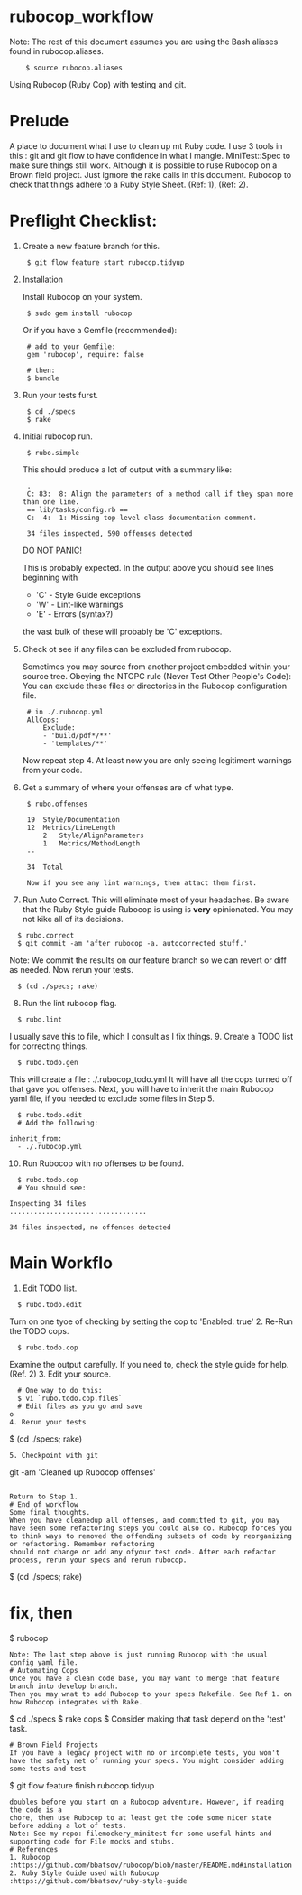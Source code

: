 # rubocop_workflow
Note: The rest of this document assumes you are using the Bash aliases found in rubocop.aliases.

```
    $ source rubocop.aliases
```

Using Rubocop (Ruby Cop) with testing and git.

# Prelude
A place to document what I use to clean up mt Ruby code. I use 3 tools in this : 
git and git flow to have confidence in what I mangle.
MiniTest::Spec to make sure things still work. Although it is possible to ruse Rubocop on a Brown field project. Just igmore the rake calls in this document.
Rubocop to check that things adhere to a Ruby Style Sheet. (Ref: 1), (Ref: 2).


# Preflight Checklist:
1. Create a new feature branch for this.

        $ git flow feature start rubocop.tidyup

2. Installation

    Install Rubocop on your system.

        $ sudo gem install rubocop

    Or if you have a Gemfile (recommended):

        # add to your Gemfile:
        gem 'rubocop', require: false
        
        # then:
        $ bundle

3. Run your tests furst.

        $ cd ./specs
        $ rake

4. Initial rubocop run.

        $ rubo.simple

    This should produce a lot of output with a summary like:

        .
        C: 83:  8: Align the parameters of a method call if they span more than one line.
        == lib/tasks/config.rb ==
        C:  4:  1: Missing top-level class documentation comment.
        
        34 files inspected, 590 offenses detected

    DO NOT PANIC!

    This is probably expected. In the output above you should see lines beginning with 

    * 'C' - Style Guide exceptions
    * 'W' - Lint-like warnings
    * 'E' - Errors (syntax?)

    the vast bulk of these will probably be 'C' exceptions.

5. Check ot see if any files can be excluded from rubocop.

    Sometimes you may source from another project embedded within your source tree. Obeying the NTOPC rule (Never Test Other People's Code): You can exclude these files or directories in the Rubocop configuration file.

        # in ./.rubocop.yml
        AllCops:
            Exclude:
            - 'build/pdf*/**'
            - 'templates/**'

    Now repeat step 4. At least now you are only seeing legitiment warnings from your code.

6. Get a summary of where your offenses are of what type.

        $ rubo.offenses
        
        19  Style/Documentation
        12  Metrics/LineLength
            2   Style/AlignParameters
            1   Metrics/MethodLength
        --
        
        34  Total

        Now if you see any lint warnings, then attact them first.



 

7. Run Auto Correct. 
This will eliminate most of your headaches. Be aware that the Ruby Style guide Rubocop is using is __very__ opinionated.
You may not kike all of its decisions.
```
  $ rubo.correct
  $ git commit -am 'after rubocop -a. autocorrected stuff.'
```
Note: We commit the results on our feature branch so we can revert or diff as needed. Now rerun your tests.
```
  $ (cd ./specs; rake)
```

8. Run the lint rubocop flag.
```
  $ rubo.lint
```
I usually save this to file, which I consult as I fix things.
9. Create a TODO list for correcting things.
```
  $ rubo.todo.gen
```
This will create a file : ./.rubocop_todo.yml 
It will have all the cops turned off that gave you offenses. Next, you will have to inherit 
the main Rubocop yaml file, if you needed to exclude some files in Step  5.
```
  $ rubo.todo.edit
  # Add the following:

inherit_from:
  - ./.rubocop.yml
```
10. Run Rubocop with no offenses to be found.
```
  $ rubo.todo.cop
  # You should see:

Inspecting 34 files
..................................

34 files inspected, no offenses detected
```

# Main Workflo
1. Edit TODO list.
```
  $ rubo.todo.edit
```
Turn on one tyoe of checking by setting the cop to 'Enabled: true'
2. Re-Run the TODO cops.
```
  $ rubo.todo.cop
```
Examine the output carefully. If you need to, check the style guide for help. (Ref. 2)
3. Edit your source.
```
  # One way to do this:
  $ vi `rubo.todo.cop.files`
  # Edit files as you go and save
o
4. Rerun your tests
````
  $ (cd ./specs; rake)
```
5. Checkpoint with git
```
  git -am 'Cleaned up Rubocop offenses'
```

Return to Step 1.
# End of workflow
Some final thoughts.
When you have cleanedup all offenses, and committed to git, you may have seen some refactoring steps you could also do. Rubocop forces you to think ways to removed the offending subsets of code by reorganizing or refactoring. Remember refactoring
should not change or add any ofyour test code. After each refactor process, rerun your specs and rerun rubocop.
```
  $ (cd ./specs; rake)
  # fix, then
  $ rubocop
```
Note: The last step above is just running Rubocop with the usual config yaml file.
# Automating Cops
Once you have a clean code base, you may want to merge that feature branch into develop branch. 
Then you may wnat to add Rubocop to your specs Rakefile. See Ref 1. on how Rubocop integrates with Rake.
```
  $ cd ./specs
  $ rake cops
  $ Consider making that task depend on the 'test' task.
```
# Brown Field Projects
If you have a legacy project with no or incomplete tests, you won't have the safety net of running your specs. You might consider adding some tests and test 
```
  $ git flow feature finish rubocop.tidyup
```
doubles before you start on a Rubocop adventure. However, if reading the code is a
chore, then use Rubocop to at least get the code some nicer state before adding a lot of tests.
Note: See my repo: filemockery_minitest for some useful hints and 
supporting code for File mocks and stubs.
# References
1. Rubocop :https://github.com/bbatsov/rubocop/blob/master/README.md#installation
2. Ruby Style Guide used with Rubocop  :https://github.com/bbatsov/ruby-style-guide



